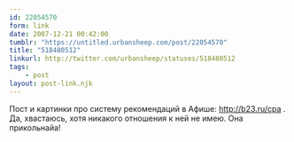 ```yaml
---
id: 22054570
form: link
date: 2007-12-21 00:42:00
tumblr: "https://untitled.urbansheep.com/post/22054570"
title: "518480512"
linkurl: http://twitter.com/urbansheep/statuses/518480512
tags:
    - post
layout: post-link.njk
---
```

<p>Пост и картинки про систему рекомендаций в Афише: <a href="http://b23.ru/cpa">http://b23.ru/cpa</a> . Да, хвастаюсь, хотя никакого отношения к ней не имею. Она прикольнайа!</p>

